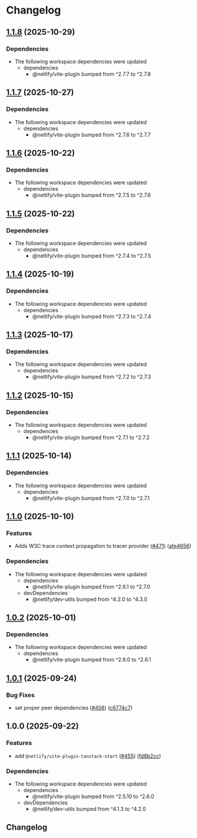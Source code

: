 # Changelog

## [1.1.8](https://github.com/netlify/primitives/compare/vite-plugin-tanstack-start-v1.1.7...vite-plugin-tanstack-start-v1.1.8) (2025-10-29)


### Dependencies

* The following workspace dependencies were updated
  * dependencies
    * @netlify/vite-plugin bumped from ^2.7.7 to ^2.7.8

## [1.1.7](https://github.com/netlify/primitives/compare/vite-plugin-tanstack-start-v1.1.6...vite-plugin-tanstack-start-v1.1.7) (2025-10-27)


### Dependencies

* The following workspace dependencies were updated
  * dependencies
    * @netlify/vite-plugin bumped from ^2.7.6 to ^2.7.7

## [1.1.6](https://github.com/netlify/primitives/compare/vite-plugin-tanstack-start-v1.1.5...vite-plugin-tanstack-start-v1.1.6) (2025-10-22)


### Dependencies

* The following workspace dependencies were updated
  * dependencies
    * @netlify/vite-plugin bumped from ^2.7.5 to ^2.7.6

## [1.1.5](https://github.com/netlify/primitives/compare/vite-plugin-tanstack-start-v1.1.4...vite-plugin-tanstack-start-v1.1.5) (2025-10-22)


### Dependencies

* The following workspace dependencies were updated
  * dependencies
    * @netlify/vite-plugin bumped from ^2.7.4 to ^2.7.5

## [1.1.4](https://github.com/netlify/primitives/compare/vite-plugin-tanstack-start-v1.1.3...vite-plugin-tanstack-start-v1.1.4) (2025-10-19)


### Dependencies

* The following workspace dependencies were updated
  * dependencies
    * @netlify/vite-plugin bumped from ^2.7.3 to ^2.7.4

## [1.1.3](https://github.com/netlify/primitives/compare/vite-plugin-tanstack-start-v1.1.2...vite-plugin-tanstack-start-v1.1.3) (2025-10-17)


### Dependencies

* The following workspace dependencies were updated
  * dependencies
    * @netlify/vite-plugin bumped from ^2.7.2 to ^2.7.3

## [1.1.2](https://github.com/netlify/primitives/compare/vite-plugin-tanstack-start-v1.1.1...vite-plugin-tanstack-start-v1.1.2) (2025-10-15)


### Dependencies

* The following workspace dependencies were updated
  * dependencies
    * @netlify/vite-plugin bumped from ^2.7.1 to ^2.7.2

## [1.1.1](https://github.com/netlify/primitives/compare/vite-plugin-tanstack-start-v1.1.0...vite-plugin-tanstack-start-v1.1.1) (2025-10-14)


### Dependencies

* The following workspace dependencies were updated
  * dependencies
    * @netlify/vite-plugin bumped from ^2.7.0 to ^2.7.1

## [1.1.0](https://github.com/netlify/primitives/compare/vite-plugin-tanstack-start-v1.0.2...vite-plugin-tanstack-start-v1.1.0) (2025-10-10)


### Features

* Adds W3C trace context propagation to tracer provider ([#471](https://github.com/netlify/primitives/issues/471)) ([afe4656](https://github.com/netlify/primitives/commit/afe4656df5c3bed13ae8c3357205c07efa27c698))


### Dependencies

* The following workspace dependencies were updated
  * dependencies
    * @netlify/vite-plugin bumped from ^2.6.1 to ^2.7.0
  * devDependencies
    * @netlify/dev-utils bumped from ^4.2.0 to ^4.3.0

## [1.0.2](https://github.com/netlify/primitives/compare/vite-plugin-tanstack-start-v1.0.1...vite-plugin-tanstack-start-v1.0.2) (2025-10-01)


### Dependencies

* The following workspace dependencies were updated
  * dependencies
    * @netlify/vite-plugin bumped from ^2.6.0 to ^2.6.1

## [1.0.1](https://github.com/netlify/primitives/compare/vite-plugin-tanstack-start-v1.0.0...vite-plugin-tanstack-start-v1.0.1) (2025-09-24)


### Bug Fixes

* set proper peer dependencies ([#458](https://github.com/netlify/primitives/issues/458)) ([c6774c7](https://github.com/netlify/primitives/commit/c6774c78c77b5bc38768ec88ba53c8e61bc63686))

## 1.0.0 (2025-09-22)


### Features

* add `@netlify/vite-plugin-tanstack-start` ([#455](https://github.com/netlify/primitives/issues/455)) ([fd8b2cc](https://github.com/netlify/primitives/commit/fd8b2cc9012801c190f332089e9f4322fad95a45))


### Dependencies

* The following workspace dependencies were updated
  * dependencies
    * @netlify/vite-plugin bumped from ^2.5.10 to ^2.6.0
  * devDependencies
    * @netlify/dev-utils bumped from ^4.1.3 to ^4.2.0

## Changelog
